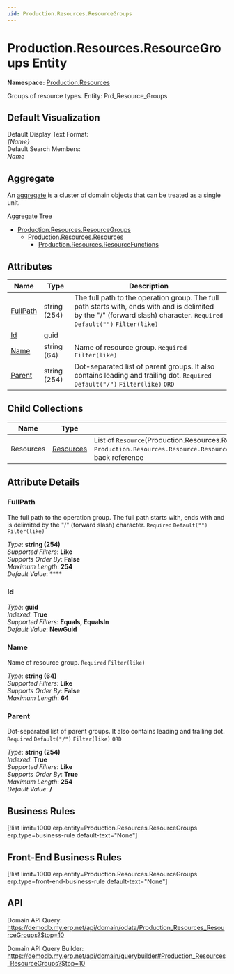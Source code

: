 ```yaml
---
uid: Production.Resources.ResourceGroups
---
```

# Production.Resources.ResourceGroups Entity

**Namespace:** [Production.Resources](Production.Resources.md)  

Groups of resource types. Entity: Prd_Resource_Groups

## Default Visualization
Default Display Text Format:  
_{Name}_  
Default Search Members:  
_Name_  

## Aggregate
An [aggregate](https://docs.erp.net/tech/advanced/concepts/aggregates.html) is a cluster of domain objects that can be treated as a single unit.  

Aggregate Tree  
* [Production.Resources.ResourceGroups](Production.Resources.ResourceGroups.md)  
  * [Production.Resources.Resources](Production.Resources.Resources.md)  
    * [Production.Resources.ResourceFunctions](Production.Resources.ResourceFunctions.md)  

## Attributes

| Name | Type | Description |
| ---- | ---- | --- |
| [FullPath](Production.Resources.ResourceGroups.md#fullpath) | string (254) | The full path to the operation group. The full path starts with, ends with and is delimited by the "/" (forward slash) character. `Required` `Default("")` `Filter(like)` 
| [Id](Production.Resources.ResourceGroups.md#id) | guid |  
| [Name](Production.Resources.ResourceGroups.md#name) | string (64) | Name of resource group. `Required` `Filter(like)` 
| [Parent](Production.Resources.ResourceGroups.md#parent) | string (254) | Dot-separated list of parent groups. It also contains leading and trailing dot. `Required` `Default("/")` `Filter(like)` `ORD` 

## Child Collections

| Name | Type | Description |
| ---- | ---- | --- |
| Resources | [Resources](Production.Resources.Resources.md) | List of `Resource`(Production.Resources.Resources.md) child objects, based on the `Production.Resources.Resource.ResourceGroup`(Production.Resources.Resources.md#resourcegroup) back reference 


## Attribute Details

### FullPath

The full path to the operation group. The full path starts with, ends with and is delimited by the "/" (forward slash) character. `Required` `Default("")` `Filter(like)`

_Type_: **string (254)**  
_Supported Filters_: **Like**  
_Supports Order By_: **False**  
_Maximum Length_: **254**  
_Default Value_: ****  

### Id

_Type_: **guid**  
_Indexed_: **True**  
_Supported Filters_: **Equals, EqualsIn**  
_Default Value_: **NewGuid**  

### Name

Name of resource group. `Required` `Filter(like)`

_Type_: **string (64)**  
_Supported Filters_: **Like**  
_Supports Order By_: **False**  
_Maximum Length_: **64**  

### Parent

Dot-separated list of parent groups. It also contains leading and trailing dot. `Required` `Default("/")` `Filter(like)` `ORD`

_Type_: **string (254)**  
_Indexed_: **True**  
_Supported Filters_: **Like**  
_Supports Order By_: **True**  
_Maximum Length_: **254**  
_Default Value_: **/**  



## Business Rules

[!list limit=1000 erp.entity=Production.Resources.ResourceGroups erp.type=business-rule default-text="None"]

## Front-End Business Rules

[!list limit=1000 erp.entity=Production.Resources.ResourceGroups erp.type=front-end-business-rule default-text="None"]

## API

Domain API Query:
<https://demodb.my.erp.net/api/domain/odata/Production_Resources_ResourceGroups?$top=10>

Domain API Query Builder:
<https://demodb.my.erp.net/api/domain/querybuilder#Production_Resources_ResourceGroups?$top=10>

